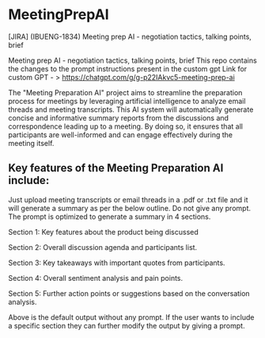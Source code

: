 # MeetingPrepAI
[JIRA] (IBUENG-1834) Meeting prep AI - negotiation tactics, talking points, brief

Meeting prep AI - negotiation tactics, talking points, brief
This repo contains the changes to the prompt instructions present in the custom gpt 
Link for custom GPT - > https://chatgpt.com/g/g-p22IAkvc5-meeting-prep-ai


The "Meeting Preparation AI" project aims to streamline the preparation process for meetings by leveraging artificial intelligence to analyze email threads and meeting transcripts. This AI system will automatically generate concise and informative summary reports from the discussions and correspondence leading up to a meeting. By doing so, it ensures that all participants are well-informed and can engage effectively during the meeting itself.

## Key features of the Meeting Preparation AI include:

Just upload meeting transcripts or email threads in a .pdf or .txt file and it will generate a summary as per the below outline. Do not give any prompt. The prompt is optimized to generate a summary in 4 sections. 

Section 1: Key features about the product being discussed

Section 2: Overall discussion agenda and participants list.  

Section 3: Key takeaways with important quotes from participants. 

Section 4: Overall sentiment analysis and pain points.

Section 5: Further action points or suggestions based on the conversation analysis. 

 

Above is the default output without any prompt. If the user wants to include a specific section they can further modify the output by giving a prompt.
